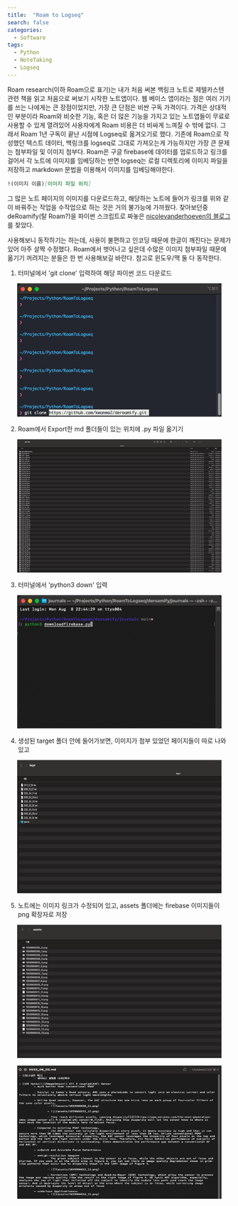 ```yaml
---
title:  "Roam to Logseq"
search: false
categories: 
  - Software
tags:
  - Python
  - NoteTaking
  - Logseq
---
```

Roam research(이하 Roam으로 표기)는 내가 처음 써본 백링크 노트로 제텔카스텐 관련 책을 읽고 처음으로 써보기 시작한  노트앱이다. 웹 베이스 앱이라는 점은 여러 기기를 쓰는 나에게는 큰 장점이었지만, 가장 큰 단점은 비싼 구독 가격이다. 가격은 상대적인 부분이라 Roam와 비슷한 기능, 혹은 더 많은 기능을 가지고 있는 노트앱들이 무료로 사용할 수 있게 열려있어 사용자에게 Roam 비용은 더 비싸게 느껴질 수 밖에 없다. 그래서 Roam 1년 구독이 끝난 시점에 Logseq로 옮겨오기로 했다. 기존에 Roam으로 작성했던 텍스트 데이터, 백링크를 logseq로 그대로 가져오는게 가능하지만 가장 큰 문제는 첨부파일 및 이미지 첨부다. Roam은 구글 firebase에 데이터를 업로드하고 링크를 걸어서 각 노트에 이미지를 임베딩하는 반면 logseq는 로컬 디렉토리에 이미지 파일을 저장하고 markdown 문법을 이용해서 이미지를 임베딩해야한다.
```markdown
!(이미지 이름)[이미지 파일 위치]
```

그 많은 노트 페이지의 이미지를 다운로드하고, 해당하는 노트에 들어가 링크를 위와 같이 바꿔주는 작업을 수작업으로 하는 것은 거의 불가능에 가까웠다. 찾아보던중 deRoamify(탈 Roam?)을 파이썬 스크립트로 짜놓은 [nicolevanderhoeven의 블로그](https://nicolevanderhoeven.com/blog/20210602-downloading-files-from-roam/)를 찾았다. 

사용해보니 동작하기는 하는데, 사용이 불편하고 인코딩 때문에 한글이 깨진다는 문제가 있어 아주 살짝 수정했다. Roam에서 벗어나고 싶은데 수많은 이미지 첨부파일 때문에 옮기기 꺼려지는 분들은 한 번 사용해보길 바란다. 참고로 윈도우/맥 둘 다 동작한다.

1. 터미널에서 'git clone' 입력하여 해당 파이썬 코드 다운로드
<p align="center">
  <img width="460" height="300" src="/assets/MyImages/2022-08-08_1.png">
</p>

2. Roam에서 Export한 md 폴더들이 있는 위치에 .py 파일 옮기기
<p align="center">
  <img width="460" height="300" src="/assets/MyImages/2022-08-08_2.png">
</p>

3. 터미널에서 'python3 down' 입력
<p align="center">
  <img width="460" height="300" src="/assets/MyImages/2022-08-08_3.png">
</p>

4. 생성된 target 폴더 안에 들어가보면, 이미지가 첨부 있었던 페이지들이 따로 나와있고 
<p align="center">
  <img width="460" height="300" src="/assets/MyImages/2022-08-08_7.png">
</p>

5. 노트에는 이미지 링크가 수정되어 있고, assets 폴더에는 firebase 이미지들이 png 확장자로 저장
<p align="center">
  <img width="460" height="300" src="/assets/MyImages/2022-08-08_8.png">
</p>
<p align="center">
  <img width="460" height="300" src="/assets/MyImages/2022-08-08_9.png">
</p>
